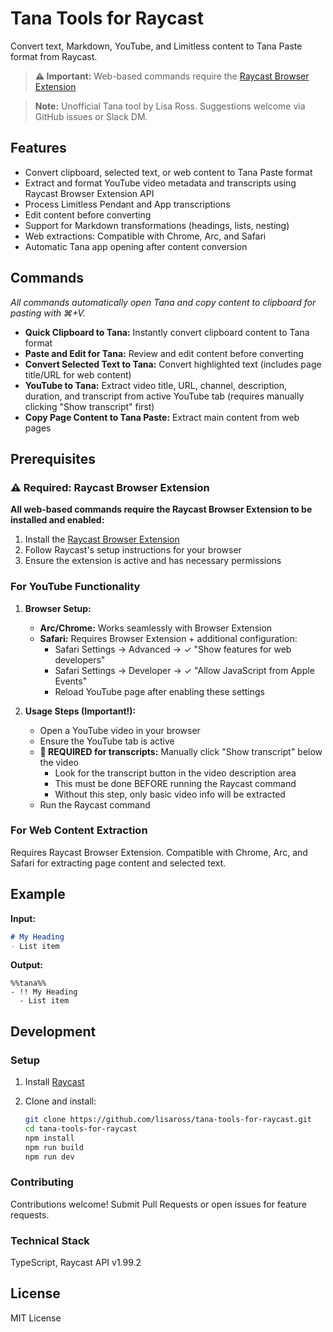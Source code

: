 # Tana Tools for Raycast

Convert text, Markdown, YouTube, and Limitless content to Tana Paste format from Raycast.

> **⚠️ Important:** Web-based commands require the [Raycast Browser Extension](https://raycast.com/browser-extension)

> **Note:** Unofficial Tana tool by Lisa Ross. Suggestions welcome via GitHub issues or Slack DM.

## Features

- Convert clipboard, selected text, or web content to Tana Paste format
- Extract and format YouTube video metadata and transcripts using Raycast Browser Extension API
- Process Limitless Pendant and App transcriptions
- Edit content before converting
- Support for Markdown transformations (headings, lists, nesting)
- Web extractions: Compatible with Chrome, Arc, and Safari
- Automatic Tana app opening after content conversion

## Commands

*All commands automatically open Tana and copy content to clipboard for pasting with ⌘+V.*

- **Quick Clipboard to Tana:** Instantly convert clipboard content to Tana format
- **Paste and Edit for Tana:** Review and edit content before converting
- **Convert Selected Text to Tana:** Convert highlighted text (includes page title/URL for web content)
- **YouTube to Tana:** Extract video title, URL, channel, description, duration, and transcript from active YouTube tab (requires manually clicking "Show transcript" first)
- **Copy Page Content to Tana Paste:** Extract main content from web pages

## Prerequisites

### ⚠️ Required: Raycast Browser Extension

**All web-based commands require the Raycast Browser Extension to be installed and enabled:**

1. Install the [Raycast Browser Extension](https://raycast.com/browser-extension)
2. Follow Raycast's setup instructions for your browser
3. Ensure the extension is active and has necessary permissions

### For YouTube Functionality

1. **Browser Setup:**
   - **Arc/Chrome:** Works seamlessly with Browser Extension
   - **Safari:** Requires Browser Extension + additional configuration:
     - Safari Settings → Advanced → ✓ "Show features for web developers"
     - Safari Settings → Developer → ✓ "Allow JavaScript from Apple Events"
     - Reload YouTube page after enabling these settings

2. **Usage Steps (Important!):**
   - Open a YouTube video in your browser
   - Ensure the YouTube tab is active
   - **🔴 REQUIRED for transcripts:** Manually click "Show transcript" below the video
     - Look for the transcript button in the video description area
     - This must be done BEFORE running the Raycast command
     - Without this step, only basic video info will be extracted
   - Run the Raycast command

### For Web Content Extraction

Requires Raycast Browser Extension. Compatible with Chrome, Arc, and Safari for extracting page content and selected text.

## Example

**Input:**

```markdown
# My Heading
- List item
```

**Output:**

```text
%%tana%%
- !! My Heading
  - List item
```

## Development

### Setup

1. Install [Raycast](https://raycast.com/)
2. Clone and install:

   ```sh
   git clone https://github.com/lisaross/tana-tools-for-raycast.git
   cd tana-tools-for-raycast
   npm install
   npm run build
   npm run dev
   ```

### Contributing

Contributions welcome! Submit Pull Requests or open issues for feature requests.

### Technical Stack

TypeScript, Raycast API v1.99.2

## License

MIT License
